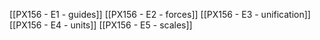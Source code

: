 [[PX156 - E1 - guides]]
[[PX156 - E2 - forces]]
[[PX156 - E3 - unification]]
[[PX156 - E4 - units]]
[[PX156 - E5 - scales]]
